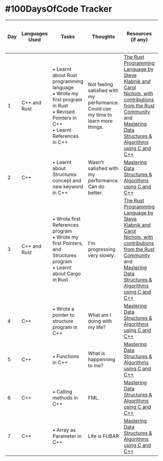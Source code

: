 # #100DaysOfCode Tracker

| Day | Languages Used | Tasks | Thoughts | Resources (if any) | Proof (Link to Commit, a Screenshot, etc.) |
| --- | --------- | --------- | -------- | ------------------ | ------------------------------------------ |
| 1   | C++ and Rust | &bull; Learnt about Rust programming language <br> &bull; Wrote my first program in Rust <br> &bull; Revised Pointers in C++ <br> &bull; Learnt References in C++ | Not feeling satisfied with my performance. Could use my time to learn more things. | [The Rust Programming Language by Steve Klabnik and Carol Nichols, with contributions from the Rust Community](https://doc.rust-lang.org/stable/book/) and [Mastering Data Structures & Algorithms using C and C++](https://www.udemy.com/course/datastructurescncpp) | N.A.                                       |
| 2 | C++ | &bull; Learnt about Structures concept and new keyword in C++ | Wasn't satisfied with my performance. Can do better. | [Mastering Data Structures & Algorithms using C and C++](https://www.udemy.com/course/datastructurescncpp) | N.A. |
| 3 | C++ and Rust | &bull; Wrote first References program <br> &bull; Wrote my first Pointers, and Structures program <br> &bull; Learnt about Cargo in Rust | I'm progressing very slowly. | [The Rust Programming Language by Steve Klabnik and Carol Nichols, with contributions from the Rust Community](https://doc.rust-lang.org/stable/book/) and [Mastering Data Structures & Algorithms using C and C++](https://www.udemy.com/course/datastructurescncpp) | N.A. |
| 4 | C++ | &bull; Wrote a pointer to structure program in C++ | What am I doing with my life? | [Mastering Data Structures & Algorithms using C and C++](https://www.udemy.com/course/datastructurescncpp) | N.A. |
| 5 | C++ | &bull; Functions in C++ | What is happenning to me? | [Mastering Data Structures & Algorithms using C and C++](https://www.udemy.com/course/datastructurescncpp) | N.A. |
| 6 | C++ | &bull; Calling methods in C++ | FML. | [Mastering Data Structures & Algorithms using C and C++](https://www.udemy.com/course/datastructurescncpp) | N.A. |
| 7 | C++ | &bull; Array as Parameter in C++ | Life is FUBAR | [Mastering Data Structures & Algorithms using C and C++](https://www.udemy.com/course/datastructurescncpp) | N.A. |